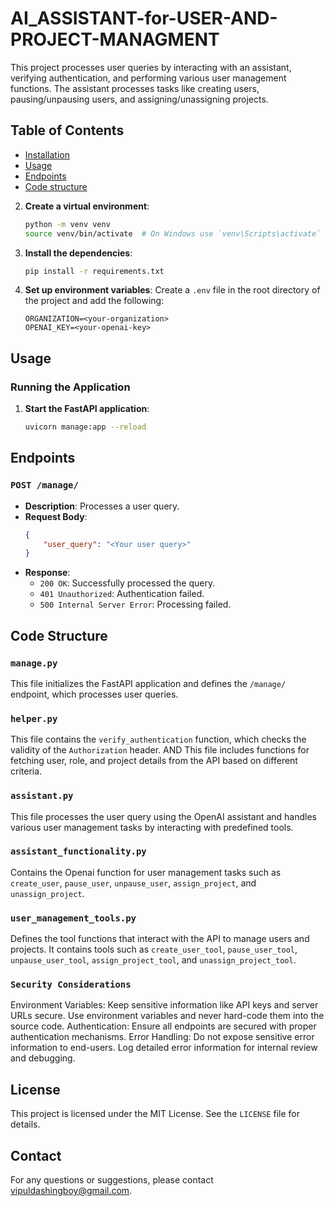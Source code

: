 # AI_ASSISTANT-for-USER-AND-PROJECT-MANAGMENT

This project processes user queries by interacting with an assistant, verifying authentication, and performing various user management functions. The assistant processes tasks like creating users, pausing/unpausing users, and assigning/unassigning projects.

## Table of Contents
- [Installation](#installation)
- [Usage](#usage)
- [Endpoints](#endpoints)
- [Code structure](#code_structure)



2. **Create a virtual environment**:
    ```sh
    python -m venv venv
    source venv/bin/activate  # On Windows use `venv\Scripts\activate`
    ```

3. **Install the dependencies**:
    ```sh
    pip install -r requirements.txt
    ```

4. **Set up environment variables**:
    Create a `.env` file in the root directory of the project and add the following:
    ```
    ORGANIZATION=<your-organization>
    OPENAI_KEY=<your-openai-key>
    ```

## Usage

### Running the Application

1. **Start the FastAPI application**:
    ```sh
    uvicorn manage:app --reload
    ```


## Endpoints

### `POST /manage/`

- **Description**: Processes a user query.
- **Request Body**: 
    ```json
    {
        "user_query": "<Your user query>"
    }
    ```
- **Response**: 
    - `200 OK`: Successfully processed the query.
    - `401 Unauthorized`: Authentication failed.
    - `500 Internal Server Error`: Processing failed.


## Code Structure

### `manage.py`

This file initializes the FastAPI application and defines the `/manage/` endpoint, which processes user queries.


### `helper.py`

This file contains the `verify_authentication` function, which checks the validity of the `Authorization` header.
AND
This file includes functions for fetching user, role, and project details from the API based on different criteria.

### `assistant.py`

This file processes the user query using the OpenAI assistant and handles various user management tasks by interacting with predefined tools.

### `assistant_functionality.py`

Contains the Openai function for user management tasks such as `create_user`, `pause_user`, `unpause_user`, `assign_project`, and `unassign_project`.

### `user_management_tools.py`

Defines the tool functions that interact with the API to manage users and projects. It contains tools such as `create_user_tool`, `pause_user_tool`, `unpause_user_tool`, `assign_project_tool`, and `unassign_project_tool`.



### `Security Considerations`
Environment Variables: Keep sensitive information like API keys and server URLs secure. Use environment variables and never hard-code them into the source code.
Authentication: Ensure all endpoints are secured with proper authentication mechanisms.
Error Handling: Do not expose sensitive error information to end-users. Log detailed error information for internal review and debugging.


## License

This project is licensed under the MIT License. See the `LICENSE` file for details.

## Contact

For any questions or suggestions, please contact [vipuldashingboy@gmail.com](mailto:vipuldashingboy@gmail.com).